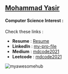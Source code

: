 ## [Mohammad Yasir](https://www.linkedin.com/in/my-pro-file/)

#### Computer Science Interest :
Check these links :

- **Resume** : [Resume](https://drive.google.com/file/d/15Lwmu1eQNFYy5la1xahXyyvDCuG3U7fk/view?usp=sharing)
- **LinkedIn** : [my-pro-file](https://www.linkedin.com/in/my-pro-file/) 
- **Medium**   : [mdcode2021](https://mdcode2021.medium.com/)
- **Leetcode** : [mdcode2021](https://leetcode.com/mdcode2021/)

<p align="left"> <img src="https://komarev.com/ghpvc/?username=myawesomehub&label=Profile%20views&color=0e75b6&style=flat" alt="myawesomehub" /> </p>
